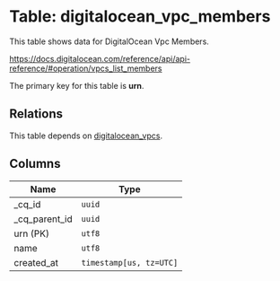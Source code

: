 # Table: digitalocean_vpc_members

This table shows data for DigitalOcean Vpc Members.

https://docs.digitalocean.com/reference/api/api-reference/#operation/vpcs_list_members

The primary key for this table is **urn**.

## Relations

This table depends on [digitalocean_vpcs](digitalocean_vpcs).

## Columns

| Name          | Type          |
| ------------- | ------------- |
|_cq_id|`uuid`|
|_cq_parent_id|`uuid`|
|urn (PK)|`utf8`|
|name|`utf8`|
|created_at|`timestamp[us, tz=UTC]`|